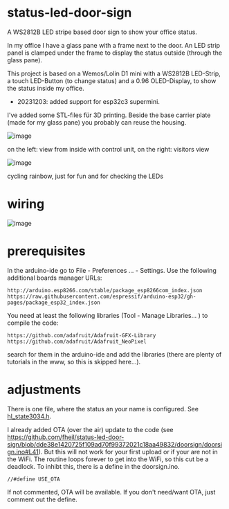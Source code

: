 # status-led-door-sign
A WS2812B LED stripe based door sign to show your office status.

In my office I have a glass pane with a frame next to the door. An LED strip panel is clamped under the frame to display the status outside (through the glass pane). 

This project is based on a Wemos/Lolin D1 mini with a WS2812B LED-Strip, a touch LED-Button (to change status) and a 0.96 OLED-Display, to show the status inside my office. 

- 20231203: added support for esp32c3 supermini.

I've added some STL-files für 3D printing. Beside the base carrier plate (made for my glass pane) you probably can reuse the housing.

![image](https://github.com/fheil/status-led-door-sign/assets/5410264/5d101d8a-6d45-43f9-a4ec-51eeb84ef93c)

on the left: view from inside with control unit, on the right: visitors view

![image](https://github.com/fheil/status-led-door-sign/assets/5410264/137c1508-5a4b-41eb-8841-d309b6f06d29)

cycling rainbow, just for fun and for checking the LEDs

# wiring
![image](https://github.com/fheil/status-led-door-sign/assets/5410264/aa7d8198-a6e0-4e58-bf38-db58aa44233e)

# prerequisites
In the arduino-ide go to File - Preferences ... - Settings. Use the following additional boards manager URLs:
```
http://arduino.esp8266.com/stable/package_esp8266com_index.json
https://raw.githubusercontent.com/espressif/arduino-esp32/gh-pages/package_esp32_index.json
```
You need at least the following libraries (Tool - Manage Libraries... ) to compile the code:
```
https://github.com/adafruit/Adafruit-GFX-Library
https://github.com/adafruit/Adafruit_NeoPixel
```
search for them in the arduino-ide and add the libraries (there are plenty of tutorials in the www, so this is skipped here...). 

# adjustments
There is one file, where the status an your name is configured. See [hl_state3034.h](./doorsign/hl_state3034.h).

I already added OTA (over the air) update to the code (see https://github.com/fheil/status-led-door-sign/blob/dde38e1420725f109ad70f99372021c18aa49832/doorsign/doorsign.ino#L41). But this will not work for your first upload or if your are not in the WiFi. The routine loops forever to get into the WiFi, so this cut be a deadlock. To inhibt this, there is a define in the doorsign.ino.
```
//#define USE_OTA
```
If not commented, OTA will be available. If you don't need/want OTA, just comment out the define.

